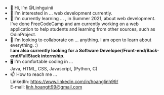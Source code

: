 - 👋 Hi, I’m @Linhguinii
- 👀 I’m interested in ...
web development currently.
- 🌱 I’m currently learning ...
, in Summer 2021, about web development. I've done FreeCodeCamp and am currently working on a web application to help students and learning from other sources, such as OdinProject.
- 💞️ I’m looking to collaborate on ...
anything. I am open to learn about everything. :)\
**I am also currently looking for a Software Developer/Front-end/Back-end/FullStack internship.**
- 🖥️ I'm comfortable coding in ... \
Java, HTML, CSS, Javascript, (Python, C)
- 📫 How to reach me ...\
LinkedIn: https://www.linkedin.com/in/hoanglinh99/ \
E-mail: linh.hoangtt99@gmail.com

<!---
Linhguinii/Linhguinii is a ✨ special ✨ repository because its `README.md` (this file) appears on your GitHub profile.
You can click the Preview link to take a look at your changes.
--->
